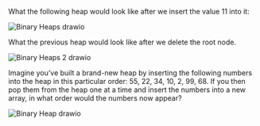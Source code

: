 What the following heap would look like after we insert the value 11 into it:

![Binary Heaps drawio](https://github.com/user-attachments/assets/6853c60b-ff65-4ae7-8e0a-07807d936c10)

What the previous heap would look like after we delete the root node.

![Binary Heaps 2 drawio](https://github.com/user-attachments/assets/aa56136b-dc6c-494f-a991-c164ff81baa8)

Imagine you’ve built a brand-new heap by inserting the following numbers into the heap in this particular order: 55, 22, 34, 10, 2, 99, 68. If you then pop them from the heap one at a time and insert the numbers into a new array, in what order would the numbers now appear?

![Binary Heap drawio](https://github.com/user-attachments/assets/62839b94-0e49-436f-99af-1cb67eb0e743)
